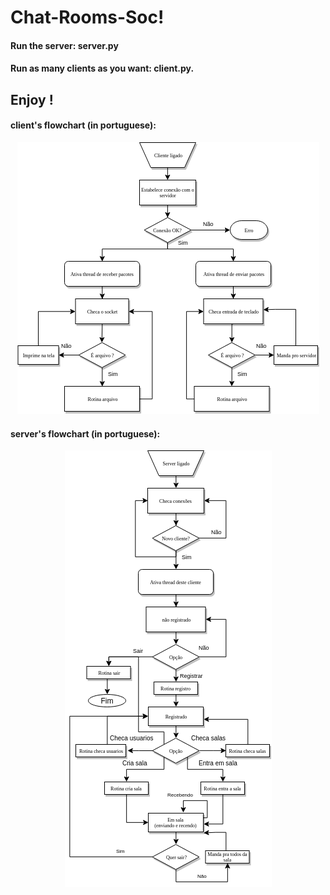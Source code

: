 

# Chat-Rooms-Soc!

#### Run the server: server.py

#### Run as many clients as you want: client.py.

## Enjoy !

#### client's flowchart (in portuguese):
<p align="center">
  <img  src="https://github.com/abdullah-zaiter/Chat-Rooms-Soc/blob/master/Docs/stateMachinecliente.png">
</p>

#### server's flowchart (in portuguese):

<p align="center">
  <img  src="https://github.com/abdullah-zaiter/Chat-Rooms-Soc/blob/master/Docs/SM_server.png">
</p>
